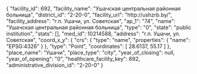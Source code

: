 {
    "facility_id": 692,
    "facility_name": "Ушачская центральная районная больница",
    "district_id": "2-20-0",
    "facility_url": "http:\/\/ushzrb.by\/",
    "facility_address": "г.п. Ушачи, ул. Советская",
    "ap_1": "74",
    "name": "Ушачская центральная районная больница",
    "type": "0",
    "state": "public institution",
    "stats": [],
    "med_id": 10214588,
    "address": "г.п. Ушачи, ул. Советская",
    "coord_x_y": {
        "crs": {
            "type": "name",
            "properties": {
                "name": "EPSG:4326"
            }
        },
        "type": "Point",
        "coordinates": [
            28.6137,
            55.17
        ]
    },
    "place_name": "Ушачи",
    "place_type": "city",
    "year_of_closing": null,
    "year_of_opening": "0",
    "healthcare_facility_key": 692,
    "administrative_division_id": "2-20-0"
}